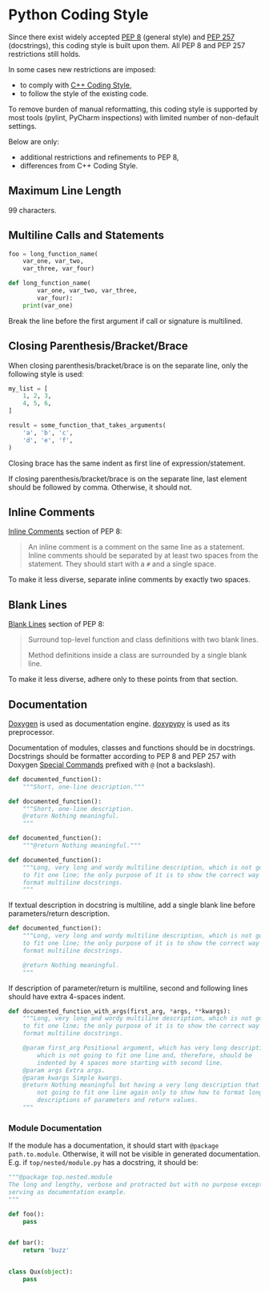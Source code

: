 # Python Coding Style

Since there exist widely accepted
[PEP 8](https://www.python.org/dev/peps/pep-0008/) (general style) and
[PEP 257](https://www.python.org/dev/peps/pep-0257/) (docstrings),
this coding style is built upon them.
All PEP 8 and PEP 257 restrictions still holds.

In some cases new restrictions are imposed:
- to comply with
[C++ Coding Style](https://networkoptix.atlassian.net/wiki/spaces/SD/pages/44531791),
- to follow the style of the existing code.

To remove burden of manual reformatting,
this coding style is supported by most tools (pylint, PyCharm inspections)
with limited number of non-default settings.

Below are only:
- additional restrictions and refinements to PEP 8,
- differences from C++ Coding Style.

## Maximum Line Length

99 characters.

## Multiline Calls and Statements

```python
foo = long_function_name(
    var_one, var_two,
    var_three, var_four)
```
```python
def long_function_name(
        var_one, var_two, var_three,
        var_four):
    print(var_one)
```

Break the line before the first argument if call or signature is multilined.

## Closing Parenthesis/Bracket/Brace

When closing parenthesis/bracket/brace is on the separate line, only the
following style is used:
```python
my_list = [
    1, 2, 3,
    4, 5, 6,
]
```
```python
result = some_function_that_takes_arguments(
    'a', 'b', 'c',
    'd', 'e', 'f',
)
```

Closing brace has the same indent as first line of expression/statement.

If closing parenthesis/bracket/brace is on the separate line, last element
should be followed by comma. Otherwise, it should not.

## Inline Comments

[Inline Comments](https://www.python.org/dev/peps/pep-0008/#id32)
section of PEP 8:
> An inline comment is a comment on the same line as a statement. Inline
comments should be separated by at least two spaces from the statement.
They should start with a `#` and a single space.

To make it less diverse, separate inline comments by exactly two spaces.

## Blank Lines

[Blank Lines](https://www.python.org/dev/peps/pep-0008/#id21)
section of PEP 8:
> Surround top-level function and class definitions with two blank lines.
>
> Method definitions inside a class are surrounded by a single blank line.

To make it less diverse, adhere only to these points from that section.

## Documentation

[Doxygen](http://www.stack.nl/~dimitri/doxygen/) is used as documentation
engine. [doxypypy](https://github.com/Feneric/doxypypy) is used as its
preprocessor.

Documentation of modules, classes and functions should be in docstrings.
Docstrings should be formatter according to PEP 8 and PEP 257 with Doxygen
[Special Commands](https://www.stack.nl/~dimitri/doxygen/manual/commands.html)
prefixed with `@` (not a backslash).
```python
def documented_function():
    """Short, one-line description."""
```
```python
def documented_function():
    """Short, one-line description.
    @return Nothing meaningful.
    """
```
```python
def documented_function():
    """@return Nothing meaningful."""
```
```python
def documented_function():
    """Long, very long and wordy multiline description, which is not going
    to fit one line; the only purpose of it is to show the correct way to
    format multiline docstrings.
    """
```

If textual description in docstring is multiline, add a single blank line
before parameters/return description.
```python
def documented_function():
    """Long, very long and wordy multiline description, which is not going
    to fit one line; the only purpose of it is to show the correct way to
    format multiline docstrings.

    @return Nothing meaningful.
    """
```

If description of parameter/return is multiline, second and following lines should
have extra 4-spaces indent.
```python
def documented_function_with_args(first_arg, *args, **kwargs):
    """Long, very long and wordy multiline description, which is not going
    to fit one line; the only purpose of it is to show the correct way to
    format multiline docstrings.

    @param first_arg Positional argument, which has very long description
        which is not going to fit one line and, therefore, should be
        indented by 4 spaces more starting with second line.
    @param args Extra args.
    @param kwargs Simple kwargs.
    @return Nothing meaningful but having a very long description that is
        not going to fit one line again only to show how to format long
        descriptions of parameters and return values.
    """
```

### Module Documentation

If the module has a documentation, it should start with
`@package path.to.module`. Otherwise, it will not be visible in generated
documentation. E.g. if `top/nested/module.py` has a docstring, it should be:
```python
"""@package top.nested.module
The long and lengthy, verbose and protracted but with no purpose except
serving as documentation example.
"""

def foo():
    pass


def bar():
    return 'buzz'


class Qux(object):
    pass
```
